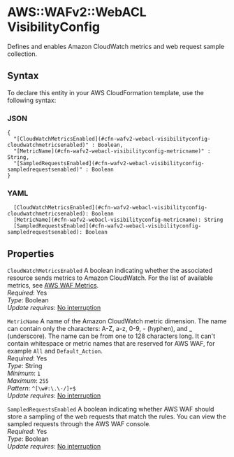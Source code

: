 # AWS::WAFv2::WebACL VisibilityConfig<a name="aws-properties-wafv2-webacl-visibilityconfig"></a>

Defines and enables Amazon CloudWatch metrics and web request sample collection\. 

## Syntax<a name="aws-properties-wafv2-webacl-visibilityconfig-syntax"></a>

To declare this entity in your AWS CloudFormation template, use the following syntax:

### JSON<a name="aws-properties-wafv2-webacl-visibilityconfig-syntax.json"></a>

```
{
  "[CloudWatchMetricsEnabled](#cfn-wafv2-webacl-visibilityconfig-cloudwatchmetricsenabled)" : Boolean,
  "[MetricName](#cfn-wafv2-webacl-visibilityconfig-metricname)" : String,
  "[SampledRequestsEnabled](#cfn-wafv2-webacl-visibilityconfig-sampledrequestsenabled)" : Boolean
}
```

### YAML<a name="aws-properties-wafv2-webacl-visibilityconfig-syntax.yaml"></a>

```
  [CloudWatchMetricsEnabled](#cfn-wafv2-webacl-visibilityconfig-cloudwatchmetricsenabled): Boolean
  [MetricName](#cfn-wafv2-webacl-visibilityconfig-metricname): String
  [SampledRequestsEnabled](#cfn-wafv2-webacl-visibilityconfig-sampledrequestsenabled): Boolean
```

## Properties<a name="aws-properties-wafv2-webacl-visibilityconfig-properties"></a>

`CloudWatchMetricsEnabled`  <a name="cfn-wafv2-webacl-visibilityconfig-cloudwatchmetricsenabled"></a>
A boolean indicating whether the associated resource sends metrics to Amazon CloudWatch\. For the list of available metrics, see [AWS WAF Metrics](https://docs.aws.amazon.com/waf/latest/developerguide/monitoring-cloudwatch.html#waf-metrics)\.  
*Required*: Yes  
*Type*: Boolean  
*Update requires*: [No interruption](https://docs.aws.amazon.com/AWSCloudFormation/latest/UserGuide/using-cfn-updating-stacks-update-behaviors.html#update-no-interrupt)

`MetricName`  <a name="cfn-wafv2-webacl-visibilityconfig-metricname"></a>
A name of the Amazon CloudWatch metric dimension\. The name can contain only the characters: A\-Z, a\-z, 0\-9, \- \(hyphen\), and \_ \(underscore\)\. The name can be from one to 128 characters long\. It can't contain whitespace or metric names that are reserved for AWS WAF, for example `All` and `Default_Action`\.   
*Required*: Yes  
*Type*: String  
*Minimum*: `1`  
*Maximum*: `255`  
*Pattern*: `^[\w#:\.\-/]+$`  
*Update requires*: [No interruption](https://docs.aws.amazon.com/AWSCloudFormation/latest/UserGuide/using-cfn-updating-stacks-update-behaviors.html#update-no-interrupt)

`SampledRequestsEnabled`  <a name="cfn-wafv2-webacl-visibilityconfig-sampledrequestsenabled"></a>
A boolean indicating whether AWS WAF should store a sampling of the web requests that match the rules\. You can view the sampled requests through the AWS WAF console\.   
*Required*: Yes  
*Type*: Boolean  
*Update requires*: [No interruption](https://docs.aws.amazon.com/AWSCloudFormation/latest/UserGuide/using-cfn-updating-stacks-update-behaviors.html#update-no-interrupt)
